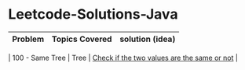 # Leetcode-Solutions-Java


| Problem  | Topics Covered | solution (idea) |
| ------------- | ------------- | ------------- | 

| 100 - Same Tree | Tree | [Check if the two values are the same or not](https://github.com/LucasColas/Leetcode-Solutions-Java/blob/main/100%20-%20Same%20Tree.java) |
